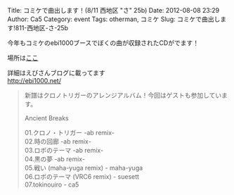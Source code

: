 Title: コミケで曲出します！(8/11  西地区 "さ" 25b)
Date: 2012-08-08 23:29
Author: Ca5
Category: event
Tags: otherman, コミケ
Slug: コミケで曲出します!811-西地区-さ-25b

今年もコミケのebi1000ブースでぼくの曲が収録されたCDがでます！

場所は[ここ](http://twitcmap.jp/?id=0082-2-SAh-25-b)

詳細はえびさんブログに載ってます  
<http://ebi1000.net/>

> 新譜はクロノトリガーのアレンジアルバム！今回はゲストも参加しています。
>
> Ancient Breaks
>
> 01.クロノ・トリガー -ab remix-  
>  02.時の回廊 -ab remix-  
>  03.ロボのテーマ -ab remix-  
>  04.黒の夢 -ab remix-  
>  05.戦い (maha-yuga remix) - maha-yuga  
>  06.ロボのテーマ (VRC6 remix) - suesett  
>  07.tokinouiro - ca5
